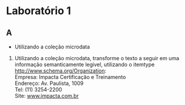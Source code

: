 # Laboratório 1 
## A 
- Utilizando a coleção microdata
1.  Utilizando  a  coleção  microdata,  transforme  o  texto  a  seguir  em  uma  informação   semanticamente legível, utilizando o itemtype http://www.schema.org/Organization: <br>
Empresa: Impacta Certificação e Treinamento <br>
Endereço: Av. Paulista, 1009 <br>
Tel: (11) 3254-2200 <br>
Site: www.impacta.com.br
